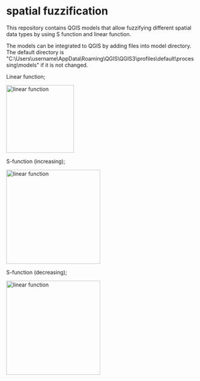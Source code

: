 # spatial fuzzification
This repository contains QGIS models that allow fuzzifying different spatial data types by using S function and linear function.

The models can be integrated to QGIS by adding files into model directory. The default directory is "C:\Users\username\AppData\Roaming\QGIS\QGIS3\profiles\default\processing\models" if it is not changed.

Linear function;

<img width="180" alt="linear function" src="https://github.com/gulerdo/spatial-fuzzification/blob/master/images/linear.png">

S-function (increasing);

<img width="250" alt="linear function" src="https://github.com/gulerdo/spatial-fuzzification/blob/master/images/s_inc.png">

S-function (decreasing);

<img width="250" alt="linear function" src="https://github.com/gulerdo/spatial-fuzzification/blob/master/images/s_dec.png">
